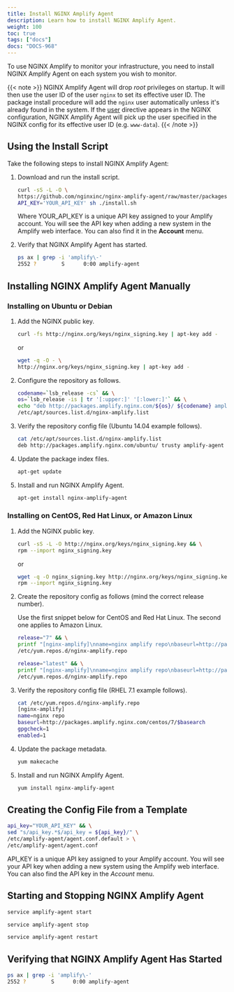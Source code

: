 ```yaml
---
title: Install NGINX Amplify Agent
description: Learn how to install NGINX Amplify Agent.
weight: 100
toc: true
tags: ["docs"]
docs: "DOCS-968"
---
```


To use NGINX Amplify to monitor your infrastructure, you need to install NGINX Amplify Agent on each system you wish to monitor.

{{< note >}} NGINX Amplify Agent will drop *root* privileges on startup. It will then use the user ID of the user `nginx` to set its effective user ID. The package install procedure will add the `nginx` user automatically unless it's already found in the system. If the [user](http://nginx.org/en/docs/ngx_core_module.html#user) directive appears in the NGINX configuration, NGINX Amplify Agent will pick up the user specified in the NGINX config for its effective user ID (e.g. `www-data`). {{< /note >}} 

## Using the Install Script

Take the following steps to install NGINX Amplify Agent:

1. Download and run the install script.

   ```bash
   curl -sS -L -O \
   https://github.com/nginxinc/nginx-amplify-agent/raw/master/packages/install.sh && \
   API_KEY='YOUR_API_KEY' sh ./install.sh
   ```

   Where YOUR_API_KEY is a unique API key assigned to your Amplify account. You will see the API key when adding a new system in the Amplify web interface. You can also find it in the **Account** menu.

2. Verify that NGINX Amplify Agent has started.

   ```bash
   ps ax | grep -i 'amplify\-'
   2552 ?        S      0:00 amplify-agent
   ```

## Installing NGINX Amplify Agent Manually

### Installing on Ubuntu or Debian

1. Add the NGINX public key.

   ```bash
   curl -fs http://nginx.org/keys/nginx_signing.key | apt-key add -
   ```

   or

   ```bash
   wget -q -O - \
   http://nginx.org/keys/nginx_signing.key | apt-key add -
   ```

2. Configure the repository as follows.

    ```bash
    codename=`lsb_release -cs` && \
    os=`lsb_release -is | tr '[:upper:]' '[:lower:]'` && \
    echo "deb http://packages.amplify.nginx.com/${os}/ ${codename} amplify-agent" > \
    /etc/apt/sources.list.d/nginx-amplify.list
    ```

3. Verify the repository config file (Ubuntu 14.04 example follows).

    ```bash
    cat /etc/apt/sources.list.d/nginx-amplify.list
    deb http://packages.amplify.nginx.com/ubuntu/ trusty amplify-agent
    ```

4. Update the package index files.

    ```bash
    apt-get update
    ```

5. Install and run NGINX Amplify Agent.

    ```bash
    apt-get install nginx-amplify-agent
    ```

### Installing on CentOS, Red Hat Linux, or Amazon Linux

1. Add the NGINX public key.

    ```bash
    curl -sS -L -O http://nginx.org/keys/nginx_signing.key && \
    rpm --import nginx_signing.key
    ```

   or

    ```bash
    wget -q -O nginx_signing.key http://nginx.org/keys/nginx_signing.key && \
    rpm --import nginx_signing.key
    ```

2. Create the repository config as follows (mind the correct release number).

   Use the first snippet below for CentOS and Red Hat Linux. The second one applies to Amazon Linux.

    ```bash
    release="7" && \
    printf "[nginx-amplify]\nname=nginx amplify repo\nbaseurl=http://packages.amplify.nginx.com/centos/${release}/\$basearch\ngpgcheck=1\nenabled=1\n" > \
    /etc/yum.repos.d/nginx-amplify.repo
    ```

    ```bash
    release="latest" && \
    printf "[nginx-amplify]\nname=nginx amplify repo\nbaseurl=http://packages.amplify.nginx.com/amzn/${release}/\$basearch\ngpgcheck=1\nenabled=1\n" > \
    /etc/yum.repos.d/nginx-amplify.repo
    ```

3. Verify the repository config file (RHEL 7.1 example follows).

    ```bash
    cat /etc/yum.repos.d/nginx-amplify.repo
    [nginx-amplify]
    name=nginx repo
    baseurl=http://packages.amplify.nginx.com/centos/7/$basearch
    gpgcheck=1
    enabled=1
    ```

4. Update the package metadata.

    ```bash
    yum makecache
    ```

5. Install and run NGINX Amplify Agent.

    ```bash
    yum install nginx-amplify-agent
    ```

## Creating the Config File from a Template

```bash
api_key="YOUR_API_KEY" && \
sed "s/api_key.*$/api_key = ${api_key}/" \
/etc/amplify-agent/agent.conf.default > \
/etc/amplify-agent/agent.conf
```

API_KEY is a unique API key assigned to your Amplify account. You will see your API key when adding a new system using the Amplify web interface. You can also find the API key in the *Account* menu.

## Starting and Stopping NGINX Amplify Agent

```bash
service amplify-agent start
```

```bash
service amplify-agent stop
```

```bash
service amplify-agent restart
```

## Verifying that NGINX Amplify Agent Has Started

```bash
ps ax | grep -i 'amplify\-'
2552 ?        S      0:00 amplify-agent
```
